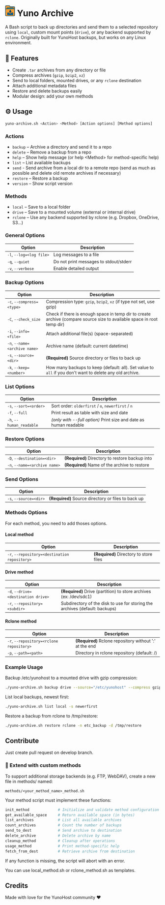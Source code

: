 <h1>
  <img src="./logo.png" width="32px" alt="Logo of Yuno Archive">
  Yuno Archive
</h1>

A Bash script to back up directories and send them to a selected repository using `local`, custom mount points (`drive`), or any backend supported by `rclone`. Originally built for YunoHost backups, but works on any Linux environment.


## 🧰 Features

- Create `.tar` archives from any directory or file
- Compress archives (`gzip`, `bzip2`, `xz`)
- Send to local folders, mounted drives, or any `rclone` destination
- Attach additional metadata files
- Restore and delete backups easily
- Modular design: add your own methods

## ⚙️ Usage

```bash
yuno-archive.sh <Action> <Method> [Action options] [Method options]
```

### Actions

- `backup` – Archive a directory and send it to a repo
- `delete` – Remove a backup from a repo
- `help` – Show help message (or help &lt;Method&gt; for method-specific help)
- `list` – List available backups
- `send` - Send archive from a local dir to a remote repo (send as much as possible and delete old remote archives if necessary)
- `restore` – Restore a backup
- `version` – Show script version

### Methods

- `local` – Save to a local folder
- `drive` – Save to a mounted volume (external or internal drive)
- `rclone` – Use any backend supported by rclone (e.g. Dropbox, OneDrive, S3...)

### General Options

Option|Description
------|-----------
`-l`, `--log=<log file>`|Log messages to a file|
`-q`, `--quiet`|Do not print messages to stdout/stderr
`-v`, `--verbose`|Enable detailed output

### Backup Options

Option|Description
------|-----------
`-c`, `--compress=<type>`| Compression type: `gzip`, `bzip2`, `xz` (if type not set, use gzip)
`-C`, `--check_size` | Check if there is enough space in temp dir to create archive (compare source size to available space in root temp dir)
`-i`, `--info=<file>`| Attach additional file(s) (space-separated)
`-n`, `--name=<archive name>`|Archive name (default: current datetime)
`-s`, `--source=<dir>`| **(Required)** Source directory or files to back up
`-k`, `--keep=<number>`| How many backups to keep (default: all). Set value to `all` if you don't want to delete any old archive.

### List Options

Option|Description
------|-----------
`-s`, `--sort=<order>`|Sort order: `olderfirst` / `o`, `newerfirst` / `n`
`-f`, `--full` | Print result as table with size and date
`-h`, `--human_readable` | *(only with --full option)* Print size and date as human readable

### Restore Options
Option|Description
------|-----------
`-D`, `--destination=<dir>`|**(Required)** Directory to restore backup into
`-n`, `--name=<archive name>`|**(Required)** Name of the archive to restore


### Send Options
Option|Description
------|-----------
`-s`, `--source=<dir>`| **(Required)** Source directory or files to back up


### Methods Options

For each method, you need to add thoses options.

#### Local method

Option|Description
------|-----------
`-r`, `--repository=<destination repository>`| **(Required)** Directory to store files

#### Drive method

Option|Description
------|-----------
`-d`, `--drive=<destination drive>` | **(Required)** Drive (partition) to store archives (ex: /dev/sdc1)
`-r`, `--repository=<subdir>`| Subdirectory of the disk to use for storing the archives (default: backups)

#### Rclone method

Option|Description
------|-----------
`-r`, `--repository=<rclone repository>`| **(Required)** Rclone repository without ':' at the end
`-p`, `--path=<path>`| Directory in rclone repository (default: /)

### Example Usage

Backup /etc/yunohost to a mounted drive with gzip compression:
```bash
./yuno-archive.sh backup drive --source="/etc/yunohost" --compress gzip -n etc_backup -d /dev/sdg2
```
List local backups, newest first:
```bash
./yuno-archive.sh list local -s newerfirst
```
Restore a backup from rclone to /tmp/restore:
```bash
./yuno-archive.sh restore rclone -n etc_backup -d /tmp/restore
```

## Contribute

Just create pull request on develop branch.

### 🧩 Extend with custom methods

To support additional storage backends (e.g. FTP, WebDAV), create a new file in methods/ named:
```
methods/<your_method_name>_method.sh
```
Your method script must implement these functions:
```bash
init_method             # Initialize and validate method configuration
get_available_space     # Return available space (in bytes)
list_archives           # List all available archives
count_archives          # Count the number of backups
send_to_dest            # Send archive to destination
delete_archive          # Delete archive by name
cleanup_method          # Cleanup after operations
usage_method            # Print method-specific help
fetch_from_dest         # Retrieve archive from destination
```
If any function is missing, the script will abort with an error.

You can use local_method.sh or rclone_method.sh as templates.

## Credits

Made with love for the YunoHost community ❤️
